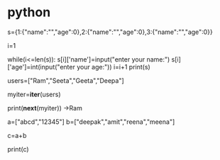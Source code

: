 # python
s={1:{"name":"","age":0},2:{"name":"","age":0},3:{"name":"","age":0}}


i=1

while(i<=len(s)):
    s[i]['name']=input("enter your name:")
    s[i]['age']=int(input("enter your age:"))
    i=i+1
print(s)



<!-- standard data type:standard data type of task based on dynamic memory type of task.
these are of following types:
1.List
2.Set
3.Tuple
4.Dictionary

1.List:List is a standard data type,this type of variable allocate memory ,is in insertion order and we can store duplicate element also.List based on indexing.
indexing start from 0 but length length start 1.
List is denote by(create by) list() or [ ] square bracket.

syntax:

library=["book1","book2","book2"]

Note:
inside a list,we can store multiple type of data.
Example:
we store user information: -->

<!-- user=["priya",21,5.2,True]

all data that contain inside user are based on indexing.
user[0]    ->its return priya
user[1]    ->its return 21


len()    :len method is use for access length of data.
lenght start from 1.

len("data")    :4
but we can't access integer and float type of data length.

Example:
WAP to print one by one element based on List.


Note:
for loop is based on iteration concept.
iteration concept means one by one process.
first access and then move on next.


iterator concept:
in python programming,iterator concept perform by __iter__() and __next__().

by default for loop perform these task.
 -->
users=["Ram","Seeta","Geeta","Deepa"]

myiter=__iter__(users)

print(__next__(myiter))    ->Ram

<!-- list are of following methods:
1.append()    :append method is use for add data at the end of list.

syntax:

listvariable.append(data)

Q1.WAP to add 2 name in a list.

Q2.WAP to add two list and create new list. -->

a=["abcd","12345"]
b=["deepak","amit","reena","meena"]

c=a+b

print(c)
